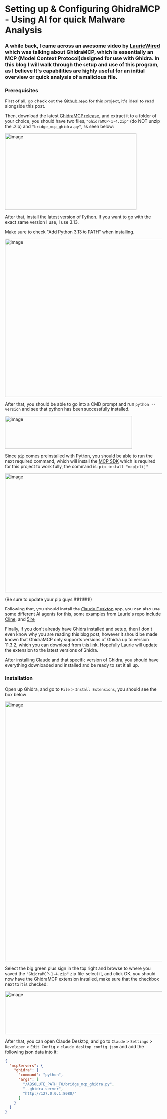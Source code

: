 # Setting up & Configuring GhidraMCP - Using AI for quick Malware Analysis

### A while back, I came across an awesome video by [LaurieWired](https://www.youtube.com/watch?v=u2vQapLAW88) which was talking about GhidraMCP, which is essentially an MCP (Model Context Protocol)designed for use with Ghidra. In this blog I will walk through the setup and use of this program, as I believe It's capabilities are highly useful for an initial overview or quick analysis of a malicious file.

### Prerequisites 

First of all, go check out the [Github repo](https://github.com/LaurieWired/GhidraMCP) for this project, it's ideal to read alongside this post. 

Then, download the latest [GhidraMCP release,](https://github.com/LaurieWired/GhidraMCP/releases/download/1.4/GhidraMCP-release-1-4.zip) and extract it to a folder of your choice, you should have two files, `"GhidraMCP-1-4.zip"` (do NOT unzip the .zip) and `"bridge_mcp_ghidra.py"`, as seen below:

<img width="422" height="246" alt="image" src="https://github.com/user-attachments/assets/1ea45b41-fecf-4b7c-ad30-960b9016a6e3" />

After that, install the latest version of [Python](https://www.python.org/ftp/python/3.13.0/python-3.13.0-amd64.exe). If you want to go with the exact same version I use, I use 3.13.

Make sure to check "Add Python 3.13 to PATH" when installing.

<img width="832" height="508" alt="image" src="https://github.com/user-attachments/assets/bf9558fb-a507-4f84-a49f-12729bdb506e" />

After that, you should be able to go into a CMD prompt and run `python --version` and see that python has been successfully installed.

<img width="408" height="105" alt="image" src="https://github.com/user-attachments/assets/d1eb7b56-e9b7-4d0a-aa6e-8e30d56b0928" />

Since `pip` comes preinstalled with Python, you should be able to run the next required command, which will install the [MCP SDK](https://github.com/modelcontextprotocol/python-sdk) which is required for this project to work fully, the command is: `pip install "mcp[cli]"`

<img width="1460" height="382" alt="image" src="https://github.com/user-attachments/assets/6c90d8e0-4ad4-4f2b-8350-7d90b36cf028" />

(Be sure to update your pip guys !!1!11!!!!1!)

Following that, you should install the [Claude Desktop](https://claude.ai/download) app, you can also use some different AI agents for this, some examples from Laurie's repo include [Cline](https://cline.bot/), and [5ire](https://github.com/nanbingxyz/5ire)

Finally, if you don't already have Ghidra installed and setup, then I don't even know why you are reading this blog post, however it should be made known that GhidraMCP only supports versions of Ghidra up to version 11.3.2, which you can download from [this link.](https://github.com/NationalSecurityAgency/ghidra/releases/download/Ghidra_11.3.2_build/ghidra_11.3.2_PUBLIC_20250415.zip) Hopefully Laurie will update the extension to the latest versions of Ghidra.

After installing Claude and that specific version of Ghidra, you should have everything downloaded and installed and be ready to set it all up.

### Installation

Open up Ghidra, and go to `File` > `Install Extensions`, you should see the box below

<img width="887" height="836" alt="image" src="https://github.com/user-attachments/assets/79a25c7a-1ac3-43ab-b8ab-669ee48673a1" />

Select the big green plus sign in the top right and browse to where you saved the `"GhidraMCP-1-4.zip"` zip file, select it, and click OK, you should now have the GhidraMCP extension installed, make sure that the checkbox next to it is checked:

<img width="813" height="139" alt="image" src="https://github.com/user-attachments/assets/5762f73b-0d5d-4345-8858-d9be397e059f" />

After that, you can open Claude Desktop, and go to `Claude` > `Settings` > `Developer` > `Edit Config` > `claude_desktop_config.json` and add the following json data into it:

```json
{
  "mcpServers": {
    "ghidra": {
      "command": "python",
      "args": [
        "/ABSOLUTE_PATH_TO/bridge_mcp_ghidra.py",
        "--ghidra-server",
        "http://127.0.0.1:8080/"
      ]
    }
  }
}
```

